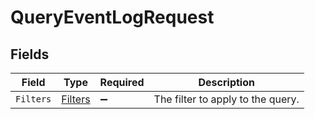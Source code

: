 # QueryEventLogRequest


## Fields

| Field                                     | Type                                      | Required                                  | Description                               |
| ----------------------------------------- | ----------------------------------------- | ----------------------------------------- | ----------------------------------------- |
| `Filters`                                 | [Filters](../../models/shared/Filters.md) | :heavy_minus_sign:                        | The filter to apply to the query.         |